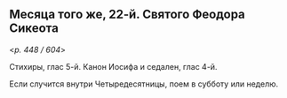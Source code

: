 
## Месяца того же, 22-й. Святого Феодора Сикеота

<*p. 448 / 604*>

Стихиры, глас 5-й. Канон Иосифа и седален, глас 4-й. 

Если случится внутри Четыредесятницы, поем в субботу или неделю.     
